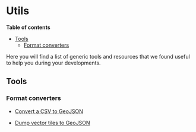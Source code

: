 # Utils
<!-- START doctoc generated TOC please keep comment here to allow auto update -->
<!-- DON'T EDIT THIS SECTION, INSTEAD RE-RUN doctoc TO UPDATE -->
**Table of contents**

- [Tools](#tools)
  - [Format converters](#format-converters)

<!-- END doctoc generated TOC please keep comment here to allow auto update -->
Here you will find a list of generic tools and resources that we found useful to
help you during your developments.

## Tools
### Format converters
* [Convert a CSV to GeoJSON ](https://github.com/gavinr/csv-to-geojson)

* [Dump vector tiles to GeoJSON](https://github.com/mapbox/vt2geojson)
